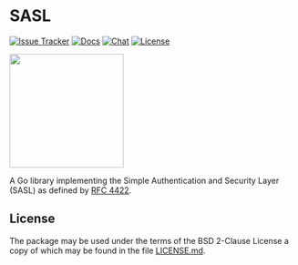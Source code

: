 # SASL

[![Issue Tracker][badge]](https://mellium.im/issue)
[![Docs](https://pkg.go.dev/badge/mellium.im/sasl)](https://pkg.go.dev/mellium.im/sasl)
[![Chat](https://img.shields.io/badge/XMPP-users@mellium.chat-orange.svg)](https://mellium.chat)
[![License](https://img.shields.io/badge/license-FreeBSD-blue.svg)](https://opensource.org/licenses/BSD-2-Clause)

<a href="https://opencollective.com/mellium" alt="Donate on Open Collective"><img src="https://opencollective.com/mellium/donate/button@2x.png?color=blue" width="200"/></a>

A Go library implementing the Simple Authentication and Security Layer (SASL) as
defined by [RFC 4422][rfc4422].


## License

The package may be used under the terms of the BSD 2-Clause License a copy of
which may be found in the file [LICENSE.md][LICENSE].

[badge]: https://img.shields.io/badge/style-mellium%2fxmpp-green.svg?longCache=true&style=popout-square&label=issues
[rfc4422]: https://tools.ietf.org/html/rfc4422
[LICENSE]: ./LICENSE.md
